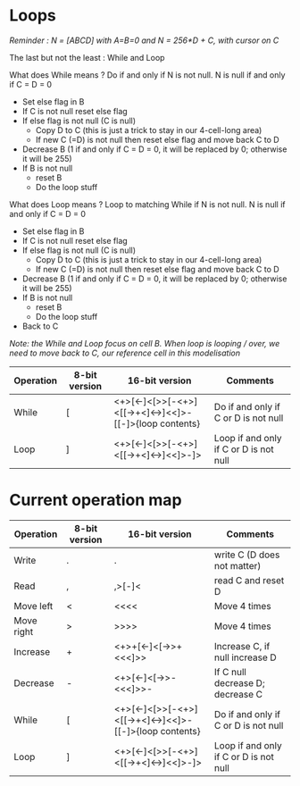 # Loops

_Reminder : N = [ABCD] with A=B=0 and N = 256*D + C, with cursor on C_

The last but not the least : While and Loop

What does While means ? Do if and only if N is not null. N is null if and only if C = D = 0
* Set else flag in B
* If C is not null reset else flag
* If else flag is not null (C is null)
  * Copy D to C (this is just a trick to stay in our 4-cell-long area)
  * If new C (=D) is not null then reset else flag and move back C to D
* Decrease B (1 if and only if C = D = 0, it will be replaced by 0; otherwise it will be 255)
* If B is not null
  * reset B
  * Do the loop stuff

What does Loop means ? Loop to matching While if N is not null. N is null if and only if C = D = 0
* Set else flag in B
* If C is not null reset else flag
* If else flag is not null (C is null)
  * Copy D to C (this is just a trick to stay in our 4-cell-long area)
  * If new C (=D) is not null then reset else flag and move back C to D
* Decrease B (1 if and only if C = D = 0, it will be replaced by 0; otherwise it will be 255)
* If B is not null
  * reset B
  * Do the loop stuff
* Back to C

_Note: the While and Loop focus on cell B. When loop is looping / over, we need to move back to C, our reference cell in this modelisation_


|Operation|8-bit version|16-bit version|Comments|
|---------|-------------|--------------|--------|
|While|[|<+>[<-]<[>>[-<+>]<[[->+<]<->]<<]>-[[-]>{loop contents}|Do if and only if C or D is not null|
|Loop|]|<+>[<-]<[>>[-<+>]<[[->+<]<->]<<]>-]>|Loop if and only if C or D is not null|

# Current operation map

|Operation|8-bit version|16-bit version|Comments|
|---------|-------------|--------------|--------|
|Write|.|.|write C (D does not matter)|
|Read|,|,>[-]<|read C and reset D|
|Move left|<|<<<<|Move 4 times|
|Move right|>|>>>>|Move 4 times|
|Increase|+|<+>+[<-]<[->>+<<<]>>|Increase C, if null increase D|
|Decrease|-|<+>[<-]<[->>-<<<]>>-|If C null decrease D; decrease C|
|While|[|<+>[<-]<[>>[-<+>]<[[->+<]<->]<<]>-[[-]>{loop contents}|Do if and only if C or D is not null|
|Loop|]|<+>[<-]<[>>[-<+>]<[[->+<]<->]<<]>-]>|Loop if and only if C or D is not null|

